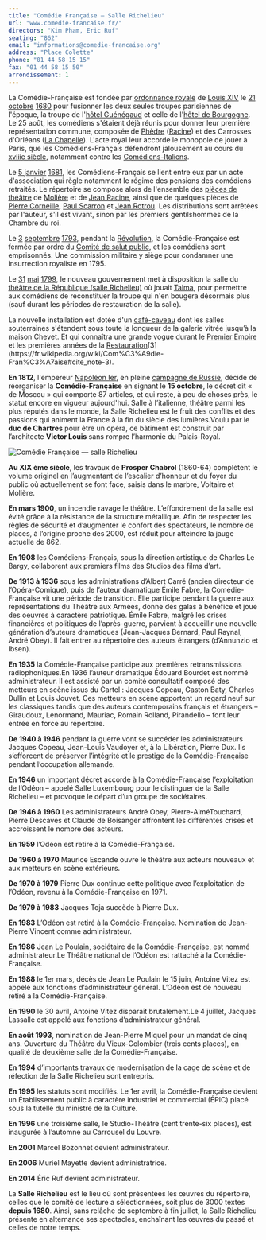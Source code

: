 ```yaml
---
title: "Comédie Française — Salle Richelieu"
url: "www.comedie-francaise.fr/"
directors: "Kim Pham, Eric Ruf"
seating: "862"
email: "informations@comedie-francaise.org"
address: "Place Colette"
phone: "01 44 58 15 15"
fax: "01 44 58 15 50"
arrondissement: 1
---
```


La Comédie-Française est fondée par [ordonnance royale](https://fr.wikipedia.org/wiki/Ordonnance_royale) de [Louis XIV](https://fr.wikipedia.org/wiki/Louis_XIV_de_France) le [21 octobre](https://fr.wikipedia.org/wiki/21_octobre) [1680](https://fr.wikipedia.org/wiki/1680_au_th%C3%A9%C3%A2tre) pour fusionner les deux seules troupes parisiennes de l'époque, la troupe de l'[hôtel Guénégaud](https://fr.wikipedia.org/wiki/H%C3%B4tel_de_Gu%C3%A9n%C3%A9gaud) et celle de l'[hôtel de Bourgogne](https://fr.wikipedia.org/wiki/H%C3%B4tel_de_Bourgogne_(Paris)). Le 25 août, les comédiens s'étaient déjà réunis pour donner leur première représentation commune, composée de [Phèdre](https://fr.wikipedia.org/wiki/Ph%C3%A8dre_(Racine)) ([Racine](https://fr.wikipedia.org/wiki/Jean_Racine)) et des Carrosses d'Orléans ([La Chapelle](https://fr.wikipedia.org/wiki/Jean_de_La_Chapelle)). L'acte royal leur accorde le monopole de jouer à Paris, que les Comédiens-Français défendront jalousement au cours du [xviiie siècle](https://fr.wikipedia.org/wiki/XVIIIe_si%C3%A8cle), notamment contre les [Comédiens-Italiens](https://fr.wikipedia.org/wiki/Th%C3%A9%C3%A2tre_italien_de_Paris).

Le [5 janvier](https://fr.wikipedia.org/wiki/5_janvier) [1681](https://fr.wikipedia.org/wiki/1681_au_th%C3%A9%C3%A2tre), les Comédiens-Français se lient entre eux par un acte d'association qui règle notamment le régime des pensions des comédiens retraités. Le répertoire se compose alors de l'ensemble des [pièces de théâtre](https://fr.wikipedia.org/wiki/Pi%C3%A8ces_de_th%C3%A9%C3%A2tre) de [Molière](https://fr.wikipedia.org/wiki/Moli%C3%A8re) et de [Jean Racine](https://fr.wikipedia.org/wiki/Jean_Racine), ainsi que de quelques pièces de [Pierre Corneille](https://fr.wikipedia.org/wiki/Pierre_Corneille), [Paul Scarron](https://fr.wikipedia.org/wiki/Paul_Scarron) et [Jean Rotrou](https://fr.wikipedia.org/wiki/Jean_Rotrou). Les distributions sont arrêtées par l'auteur, s'il est vivant, sinon par les premiers gentilshommes de la Chambre du roi.

Le [3](https://fr.wikipedia.org/wiki/3_septembre) [septembre](https://fr.wikipedia.org/wiki/Septembre_1793) [1793](https://fr.wikipedia.org/wiki/1793_au_th%C3%A9%C3%A2tre), pendant la [Révolution](https://fr.wikipedia.org/wiki/R%C3%A9volution_fran%C3%A7aise), la Comédie-Française est fermée par ordre du [Comité de salut public](https://fr.wikipedia.org/wiki/Comit%C3%A9_de_salut_public), et les comédiens sont emprisonnés. Une commission militaire y siège pour condamner une insurrection royaliste en 1795.

Le [31](https://fr.wikipedia.org/wiki/31_mai) [mai](https://fr.wikipedia.org/wiki/Mai_1799) [1799](https://fr.wikipedia.org/wiki/1799), le nouveau gouvernement met à disposition la salle du [théâtre de la République (salle Richelieu)](https://fr.wikipedia.org/wiki/Th%C3%A9%C3%A2tre_des_Vari%C3%A9t%C3%A9s-Amusantes) où jouait [Talma](https://fr.wikipedia.org/wiki/Fran%C3%A7ois-Joseph_Talma), pour permettre aux comédiens de reconstituer la troupe qui n'en bougera désormais plus (sauf durant les périodes de restauration de la salle).

La nouvelle installation est dotée d'un [café-caveau](https://fr.wikipedia.org/wiki/Caf%C3%A9-caveau) dont les salles souterraines s'étendent sous toute la longueur de la galerie vitrée jusqu’à la maison Chevet. Et qui connaîtra une grande vogue durant le [Premier Empire](https://fr.wikipedia.org/wiki/Premier_Empire) et les premières années de la [Restauration](https://fr.wikipedia.org/wiki/Restauration_(histoire_de_France))[3](https://fr.wikipedia.org/wiki/Com%C3%A9die-Fran%C3%A7aise#cite_note-3).

**En 1812**, l'empereur [Napoléon Ier](https://fr.wikipedia.org/wiki/Napol%C3%A9on_Ier), en pleine [campagne de Russie](https://fr.wikipedia.org/wiki/Campagne_de_Russie), décide de réorganiser la **Comédie-Française** en signant le **15 octobre**, le décret dit « de Moscou » qui comporte 87 articles, et qui reste, à peu de choses près, le statut encore en vigueur aujourd'hui. Salle à l’italienne, théâtre parmi les plus réputés dans le monde, la Salle Richelieu est le fruit des conflits et des passions qui animent la France à la fin du siècle des lumières.Voulu par le **duc de Chartres** pour être un opéra, ce bâtiment est construit par l’architecte **Victor Louis** sans rompre l’harmonie du Palais-Royal.

![Comédie Française — salle Richelieu](/images/comedie-francaise-salle-richelieu/comedie-francaise-salle-richelieu-1.jpg)

**Au XIX ème siècle**, les travaux de **Prosper Chabrol** (1860-64) complètent le volume originel en l’augmentant de l’escalier d’honneur et du foyer du public où actuellement se font face, saisis dans le marbre, Voltaire et Molière.

**En mars 1900**, un incendie ravage le théâtre. L’effondrement de la salle est évité grâce à la résistance de la structure métallique. Afin de respecter les règles de sécurité et d’augmenter le confort des spectateurs, le nombre de places, à l’origine proche des 2000, est réduit pour atteindre la jauge actuelle de 862.

**En 1908** les Comédiens-Français, sous la direction artistique de Charles Le Bargy, collaborent aux premiers films des Studios des films d’art.

**De 1913 à 1936** sous les administrations d’Albert Carré (ancien directeur de l’Opéra-Comique), puis de l’auteur dramatique Émile Fabre, la Comédie-Française vit une période de transition. Elle participe pendant la guerre aux représentations du Théâtre aux Armées, donne des galas à bénéfice et joue des oeuvres à caractère patriotique. Émile Fabre, malgré les crises financières et politiques de l’après-guerre, parvient à accueillir une nouvelle génération d’auteurs dramatiques (Jean-Jacques Bernard, Paul Raynal, André Obey). Il fait entrer au répertoire des auteurs étrangers (d’Annunzio et Ibsen).

**En 1935** la Comédie-Française participe aux premières retransmissions radiophoniques.En 1936 l’auteur dramatique Édouard Bourdet est nommé administrateur. Il est assisté par un comité consultatif composé des metteurs en scène issus du Cartel : Jacques Copeau, Gaston Baty, Charles Dullin et Louis Jouvet. Ces metteurs en scène apportent un regard neuf sur les classiques tandis que des auteurs contemporains français et étrangers – Giraudoux, Lenormand, Mauriac, Romain Rolland, Pirandello – font leur entrée en force au répertoire.

**De 1940 à 1946** pendant la guerre vont se succéder les administrateurs Jacques Copeau, Jean-Louis Vaudoyer et, à la Libération, Pierre Dux. Ils s’efforcent de préserver l’intégrité et le prestige de la Comédie-Française pendant l’occupation allemande.

**En 1946** un important décret accorde à la Comédie-Française l’exploitation de l’Odéon – appelé Salle Luxembourg pour le distinguer de la Salle Richelieu – et provoque le départ d’un groupe de sociétaires.

**De 1946 à 1960** Les administrateurs André Obey, Pierre-AiméTouchard, Pierre Descaves et Claude de Boisanger affrontent les différentes crises et accroissent le nombre des acteurs.

**En 1959** l’Odéon est retiré à la Comédie-Française.

**De 1960 à 1970** Maurice Escande ouvre le théâtre aux acteurs nouveaux et aux metteurs en scène extérieurs.

**De 1970 à 1979** Pierre Dux continue cette politique avec l’exploitation de l’Odéon, revenu à la Comédie-Française en 1971.

**De 1979 à 1983** Jacques Toja succède à Pierre Dux.

**En 1983** L’Odéon est retiré à la Comédie-Française. Nomination de Jean-Pierre Vincent comme administrateur.

**En 1986** Jean Le Poulain, sociétaire de la Comédie-Française, est nommé administrateur.Le Théâtre national de l’Odéon est rattaché à la Comédie-Française.

**En 1988** le 1er mars, décès de Jean Le Poulain le 15 juin, Antoine Vitez est appelé aux fonctions d’administrateur général. L’Odéon est de nouveau retiré à la Comédie-Française.

**En 1990** le 30 avril, Antoine Vitez disparaît brutalement.Le 4 juillet, Jacques Lassalle est appelé aux fonctions d’administrateur général.

**En août 1993**, nomination de Jean-Pierre Miquel pour un mandat de cinq ans. Ouverture du Théâtre du Vieux-Colombier (trois cents places), en qualité de deuxième salle de la Comédie-Française.

**En 1994** d’importants travaux de modernisation de la cage de scène et de réfection de la Salle Richelieu sont entrepris.

**En 1995** les statuts sont modifiés. Le 1er avril, la Comédie-Française devient un Établissement public à caractère industriel et commercial (ÉPIC) placé sous la tutelle du ministre de la Culture.

**En 1996** une troisième salle, le Studio-Théâtre (cent trente-six places), est inaugurée à l’automne au Carrousel du Louvre.

**En 2001** Marcel Bozonnet devient administrateur.

**En 2006** Muriel Mayette devient administratrice.

**En 2014** Éric Ruf devient administrateur.

La **Salle Richelieu** est le lieu où sont présentées les œuvres du répertoire, celles que le comité de lecture a sélectionnées, soit plus de 3000 textes **depuis 1680**. Ainsi, sans relâche de septembre à fin juillet, la Salle Richelieu présente en alternance ses spectacles, enchaînant les œuvres du passé et celles de notre temps.